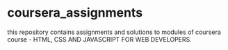 # coursera_assignments
this repository contains assignments and solutions to modules of coursera course - HTML, CSS AND JAVASCRIPT FOR WEB DEVELOPERS.
